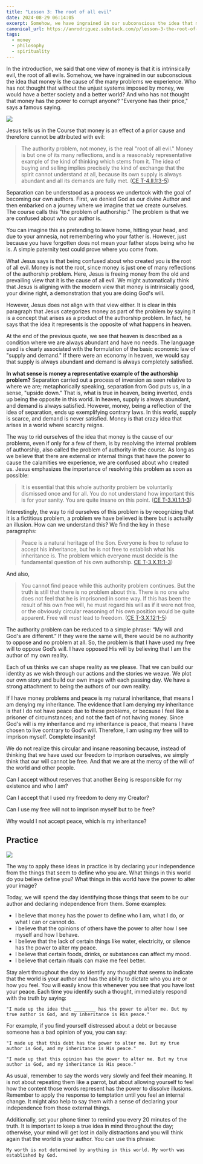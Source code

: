 ```yaml
---
title: "Lesson 3: The root of all evil"
date: 2024-08-29 06:14:05
excerpt: Somehow, we have ingrained in our subconscious the idea that money is the cause of the many problems we experience. Who has not thought that without the unjust systems imposed by money, we would have a better society and a better world?
canonical_url: https://anrodriguez.substack.com/p/lesson-3-the-root-of-all-evilhtml
tags:
  - money
  - philosophy
  - spirituality
---
```

In the introduction, we said that one view of money is that it is intrinsically evil, the root of all evils. Somehow, we have ingrained in our subconscious the idea that money is the cause of the many problems we experience. Who has not thought that without the unjust systems imposed by money, we would have a better society and a better world? And who has not thought that money has the power to corrupt anyone? "Everyone has their price," says a famous saying.

![](https://siran.github.io/assets/a_new_vision_on_money/money-grows.png)


Jesus tells us in the Course that money is an effect of a prior cause and therefore cannot be attributed with evil:

> The authority problem, not money, is the real "root of all evil." Money is but one of its many reflections, and is a reasonably representative example of the kind of thinking which stems from it. The idea of buying and selling implies precisely the kind of exchange that the spirit cannot understand at all, because its own supply is always abundant and all its demands are fully met. ([CE T-4.II.1:3-5](https://acimce.app/:T-4.II.1:3-5))

Separation can be understood as a process we undertook with the goal of becoming our own authors. First, we denied God as our divine Author and then embarked on a journey where we imagine that we create ourselves. The course calls this "the problem of authorship." The problem is that we are confused about who our author is.

You can imagine this as pretending to leave home, hitting your head, and due to your amnesia, not remembering who your father is. However, just because you have forgotten does not mean your father stops being who he is. A simple paternity test could prove where you come from.

What Jesus says is that being confused about who created you is the root of all evil. Money is not the root, since money is just one of many reflections of the authorship problem. Here, Jesus is freeing money from the old and prevailing view that it is the cause of all evil. We might automatically think that Jesus is aligning with the modern view that money is intrinsically good, your divine right, a demonstration that you are doing God's will.

However, Jesus does not align with that view either. It is clear in this paragraph that Jesus categorizes money as part of the problem by saying it is a concept that arises as a product of the authorship problem. In fact, he says that the idea it represents is the opposite of what happens in heaven.

At the end of the previous quote, we see that heaven is described as a condition where we are always abundant and have no needs. The language used is clearly associated with the formulation of the basic economic law of "supply and demand." If there were an economy in heaven, we would say that supply is always abundant and demand is always completely satisfied.

**In what sense is money a representative example of the authorship problem?** Separation carried out a process of inversion as seen relative to where we are; metaphorically speaking, separation from God puts us, in a sense, "upside down." That is, what is true in heaven, being inverted, ends up being the opposite in this world. In heaven, supply is always abundant, and demand is always satisfied. However, money, being a reflection of the idea of separation, ends up exemplifying contrary laws. In this world, supply is scarce, and demand is never satisfied. Money is that crazy idea that arises in a world where scarcity reigns.

The way to rid ourselves of the idea that money is the cause of our problems, even if only for a few of them, is by resolving the internal problem of authorship, also called the problem of authority in the course. As long as we believe that there are external or internal things that have the power to cause the calamities we experience, we are confused about who created us. Jesus emphasizes the importance of resolving this problem as soon as possible:

>It is essential that this whole authority problem be voluntarily dismissed once and for all. You do not understand how important this is for your sanity. You are quite insane on this point. ([CE T-3.XI.1:1-3](https://acimce.app/:T-3.XI.1:1-3))

Interestingly, the way to rid ourselves of this problem is by recognizing that it is a fictitious problem, a problem we have believed is there but is actually an illusion. How can we understand this? We find the key in these paragraphs:

> Peace is a natural heritage of the Son. Everyone is free to refuse to accept his inheritance, but he is not free to establish what his inheritance is. The problem which everyone must decide is the fundamental question of his own authorship. [CE T-3.X.11:1-3](https://acimce.app/:T-3.X.11:1-3))

And also,

> You cannot find peace while this authority problem continues. But the truth is still that there is no problem about this. There is no one who does not feel that he is imprisoned in some way. If this has been the result of his own free will, he must regard his will as if it were not free, or the obviously circular reasoning of his own position would be quite apparent. Free will _must_ lead to freedom. ([CE T-3.X.12:1-5](https://acimce.app/:T-3.X.12:1-5))

The authority problem can be reduced to a simple phrase: “My will and God's are different.” If they were the same will, there would be no authority to oppose and no problem at all. So, the problem is that I have used my free will to oppose God’s will. I have opposed His will by believing that I am the author of my own reality.

Each of us thinks we can shape reality as we please. That we can build our identity as we wish through our actions and the stories we weave. We plot our own story and build our own image with each passing day. We have a strong attachment to being the authors of our own reality.

If I have money problems and peace is my natural inheritance, that means I am denying my inheritance. The evidence that I am denying my inheritance is that I do not have peace due to these problems, or because I feel like a prisoner of circumstances; and not the fact of not having money. Since God's will is my inheritance and my inheritance is peace, that means I have chosen to live contrary to God's will. Therefore, I am using my free will to imprison myself. Complete insanity!

We do not realize this circular and insane reasoning because, instead of thinking that we have used our freedom to imprison ourselves, we simply think that our will cannot be free. And that we are at the mercy of the will of the world and other people.

Can I accept without reserves that another Being is responsible for my existence and who I am?

Can I accept that I used my freedom to deny my Creator? 

Can I use my free will not to imprison myself but to be free?

Why would I not accept peace, which is my inheritance?

## Practice
![](https://siran.github.io/assets/a_new_vision_on_money/woman-painting-wall.png)


The way to apply these ideas in practice is by declaring your independence from the things that seem to define who you are. What things in this world do you believe define you? What things in this world have the power to alter your image?

Today, we will spend the day identifying those things that seem to be our author and declaring independence from them. Some examples:

- I believe that money has the power to define who I am, what I do, or what I can or cannot do.
- I believe that the opinions of others have the power to alter how I see myself and how I behave.
- I believe that the lack of certain things like water, electricity, or silence has the power to alter my peace.
- I believe that certain foods, drinks, or substances can affect my mood.
- I believe that certain rituals can make me feel better.

Stay alert throughout the day to identify any thought that seems to indicate that the world is your author and has the ability to dictate who you are or how you feel. You will easily know this whenever you see that you have lost your peace. Each time you identify such a thought, immediately respond with the truth by saying:

	"I made up the idea that ________ has the power to alter me. But my true author is God, and my inheritance is His peace."

For example, if you find yourself distressed about a debt or because someone has a bad opinion of you, you can say:

	"I made up that this debt has the power to alter me. But my true author is God, and my inheritance is His peace."

	"I made up that this opinion has the power to alter me. But my true author is God, and my inheritance is His peace."

As usual, remember to say the words very slowly and feel their meaning. It is not about repeating them like a parrot, but about allowing yourself to feel how the content those words represent has the power to dissolve illusions. Remember to apply the response to temptation until you feel an internal change. It might also help to say them with a sense of declaring your independence from those external things.

Additionally, set your phone timer to remind you every 20 minutes of the truth. It is important to keep a true idea in mind throughout the day; otherwise, your mind will get lost in daily distractions and you will think again that the world is your author. You can use this phrase:

	My worth is not determined by anything in this world. My worth was established by God.
